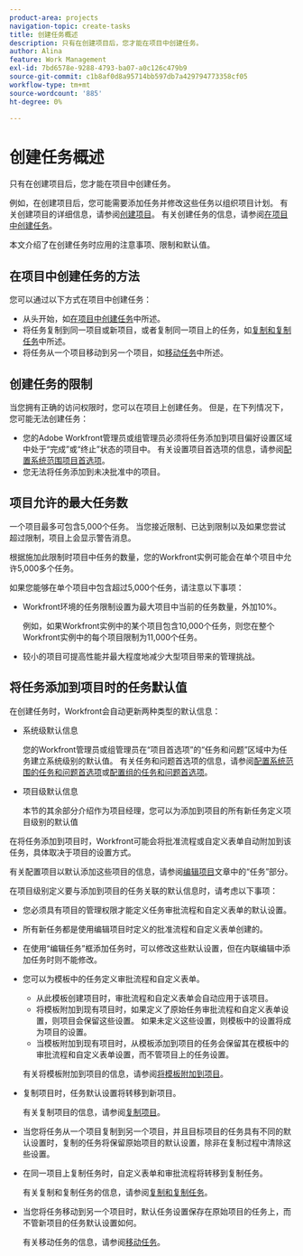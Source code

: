 ```yaml
---
product-area: projects
navigation-topic: create-tasks
title: 创建任务概述
description: 只有在创建项目后，您才能在项目中创建任务。
author: Alina
feature: Work Management
exl-id: 7bd6578e-9288-4793-ba07-a0c126c479b9
source-git-commit: c1b8af0d8a95714bb597db7a429794773358cf05
workflow-type: tm+mt
source-wordcount: '885'
ht-degree: 0%

---
```


# 创建任务概述

只有在创建项目后，您才能在项目中创建任务。

例如，在创建项目后，您可能需要添加任务并修改这些任务以组织项目计划。 有关创建项目的详细信息，请参阅[创建项目](../../../manage-work/projects/create-projects/create-project.md)。 有关创建任务的信息，请参阅[在项目中创建任务](../../../manage-work/tasks/create-tasks/create-tasks-in-project.md)。

本文介绍了在创建任务时应用的注意事项、限制和默认值。

## 在项目中创建任务的方法

您可以通过以下方式在项目中创建任务：

* 从头开始，如[在项目中创建任务](../../../manage-work/tasks/create-tasks/create-tasks-in-project.md)中所述。
* 将任务复制到同一项目或新项目，或者复制同一项目上的任务，如[复制和复制任务](../../../manage-work/tasks/manage-tasks/copy-and-duplicate-tasks.md)中所述。
* 将任务从一个项目移动到另一个项目，如[移动任务](../../../manage-work/tasks/manage-tasks/move-tasks.md)中所述。

## 创建任务的限制

当您拥有正确的访问权限时，您可以在项目上创建任务。 但是，在下列情况下，您可能无法创建任务：

* 您的Adobe Workfront管理员或组管理员必须将任务添加到项目偏好设置区域中处于“完成”或“终止”状态的项目中。 有关设置项目首选项的信息，请参阅[配置系统范围项目首选项](../../../administration-and-setup/set-up-workfront/configure-system-defaults/set-project-preferences.md)。
* 您无法将任务添加到未决批准中的项目。

## 项目允许的最大任务数

一个项目最多可包含5,000个任务。 当您接近限制、已达到限制以及如果您尝试超过限制，项目上会显示警告消息。

根据施加此限制时项目中任务的数量，您的Workfront实例可能会在单个项目中允许5,000多个任务。

如果您能够在单个项目中包含超过5,000个任务，请注意以下事项：

* Workfront环境的任务限制设置为最大项目中当前的任务数量，外加10%。

  例如，如果Workfront实例中的某个项目包含10,000个任务，则您在整个Workfront实例中的每个项目限制为11,000个任务。

* 较小的项目可提高性能并最大程度地减少大型项目带来的管理挑战。

## 将任务添加到项目时的任务默认值

在创建任务时，Workfront会自动更新两种类型的默认信息：

* 系统级默认信息

  您的Workfront管理员或组管理员在“项目首选项”的“任务和问题”区域中为任务建立系统级别的默认值。 有关任务和问题首选项的信息，请参阅[配置系统范围的任务和问题首选项](../../../administration-and-setup/set-up-workfront/configure-system-defaults/set-task-issue-preferences.md)或[配置组的任务和问题首选项](../../../administration-and-setup/manage-groups/create-and-manage-groups/configure-task-issue-preferences-group.md)。

* 项目级默认信息

  本节的其余部分介绍作为项目经理，您可以为添加到项目的所有新任务定义项目级别的默认值

在将任务添加到项目时，Workfront可能会将批准流程或自定义表单自动附加到该任务，具体取决于项目的设置方式。

有关配置项目以默认添加这些项目的信息，请参阅[编辑项目](../../../manage-work/projects/manage-projects/edit-projects.md)文章中的“任务”部分。

在项目级别定义要与添加到项目的任务关联的默认信息时，请考虑以下事项：

* 您必须具有项目的管理权限才能定义任务审批流程和自定义表单的默认设置。
* 所有新任务都是使用编辑项目时定义的批准流程和自定义表单创建的。
* 在使用“编辑任务”框添加任务时，可以修改这些默认设置，但在内联编辑中添加任务时则不能修改。
* 您可以为模板中的任务定义审批流程和自定义表单。

   * 从此模板创建项目时，审批流程和自定义表单会自动应用于该项目。
   * 将模板附加到现有项目时，如果定义了原始任务审批流程和自定义表单设置，则项目会保留这些设置。 如果未定义这些设置，则模板中的设置将成为项目的设置。
   * 当模板附加到现有项目时，从模板添加到项目的任务会保留其在模板中的审批流程和自定义表单设置，而不管项目上的任务设置。

  有关将模板附加到项目的信息，请参阅[将模板附加到项目](../../../manage-work/projects/create-and-manage-templates/attach-template-to-project.md)。

* 复制项目时，任务默认设置将转移到新项目。

  有关复制项目的信息，请参阅[复制项目](../../../manage-work/projects/manage-projects/copy-project.md)。

* 当您将任务从一个项目复制到另一个项目，并且目标项目的任务具有不同的默认设置时，复制的任务将保留原始项目的默认设置，除非在复制过程中清除这些设置。
* 在同一项目上复制任务时，自定义表单和审批流程将转移到复制任务。

  有关复制和复制任务的信息，请参阅[复制和复制任务](../../../manage-work/tasks/manage-tasks/copy-and-duplicate-tasks.md)。

* 当您将任务移动到另一个项目时，默认任务设置保存在原始项目的任务上，而不管新项目的任务默认设置如何。

  有关移动任务的信息，请参阅[移动任务](../../../manage-work/tasks/manage-tasks/move-tasks.md)。
